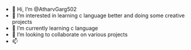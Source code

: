 - 👋 Hi, I’m @AtharvGarg502
- 👀 I’m interested in learning c language better and doing some creative projects
- 🌱 I’m currently learning c language
- 💞️ I’m looking to collaborate on various projects
- 📫 

<!---
AtharvGarg502/AtharvGarg502 is a ✨ special ✨ repository because its `README.md` (this file) appears on your GitHub profile.
You can click the Preview link to take a look at your changes.
--->
